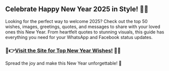 ## Celebrate Happy New Year 2025 in Style! 🎉🎆  

Looking for the perfect way to welcome 2025? Check out the top 50 wishes, images, greetings, quotes, and messages to share with your loved ones this New Year. From heartfelt quotes to stunning visuals, this guide has everything you need for your WhatsApp and Facebook status updates.  
### 🎉👉**[Visit the Site for Top New Year Wishes!](https://teslanewz.com/happy-new-year-2025-wishes-top-50-images-greetings-quotes-messages-whatsapp-facebook-status-for-your-best-people/?swcfpc=1)** 🌟✨  

Spread the joy and make this New Year unforgettable! 🥂
